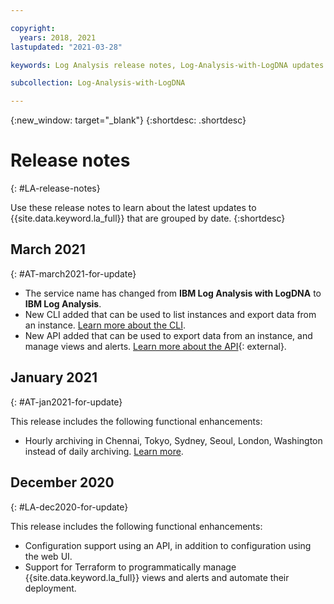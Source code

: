 ```yaml
---

copyright:
  years: 2018, 2021
lastupdated: "2021-03-28"

keywords: Log Analysis release notes, Log-Analysis-with-LogDNA updates

subcollection: Log-Analysis-with-LogDNA

---
```


{:new_window: target="_blank"}
{:shortdesc: .shortdesc}

# Release notes
{: #LA-release-notes}

Use these release notes to learn about the latest updates to {{site.data.keyword.la_full}} that are grouped by date.
{:shortdesc}


## March 2021
{: #AT-march2021-for-update}

- The service name has changed from **IBM Log Analysis with LogDNA** to **IBM Log Analysis**.
- New CLI added that can be used to list instances and export data from an instance. [Learn more about the CLI](/docs/Log-Analysis-with-LogDNA?topic=logdna-cli-plugin-logdna-cli).
- New API added that can be used to export data from an instance, and manage views and alerts. [Learn more about the API](https://cloud.ibm.com/apidocs/logdna?code=python#introduction){: external}.


## January 2021
{: #AT-jan2021-for-update}

This release includes the following functional enhancements:

* Hourly archiving in Chennai, Tokyo, Sydney, Seoul, London, Washington instead of daily archiving. [Learn more](/docs/Log-Analysis-with-LogDNA?topic=Log-Analysis-with-LogDNA-archiving).



## December 2020
{: #LA-dec2020-for-update}

This release includes the following functional enhancements:

* Configuration support using an API, in addition to configuration using the web UI.
* Support for Terraform to programmatically manage {{site.data.keyword.la_full}} views and alerts and automate their deployment. 

